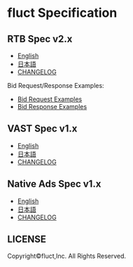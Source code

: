 # fluct Specification

## RTB Spec v2.x

* [English](version2.en.md)
* [日本語](version2.ja.md)
* [CHANGELOG](CHANGELOG.md)

Bid Request/Response Examples:

* [Bid Request Examples](version2.req-examples.md)
* [Bid Response Examples](version2.res-examples.md)

## VAST Spec v1.x

* [English](vast-v1.en.md)
* [日本語](vast-v1.ja.md)
* [CHANGELOG](CHANGELOG-VAST.md)

## Native Ads Spec v1.x

* [English](native-ads-v1.en.md)
* [日本語](native-ads-v1.ja.md)
* [CHANGELOG](CHANGELOG-NATIVE-ADS.md)

## LICENSE

Copyright©fluct,Inc. All Rights Reserved.

